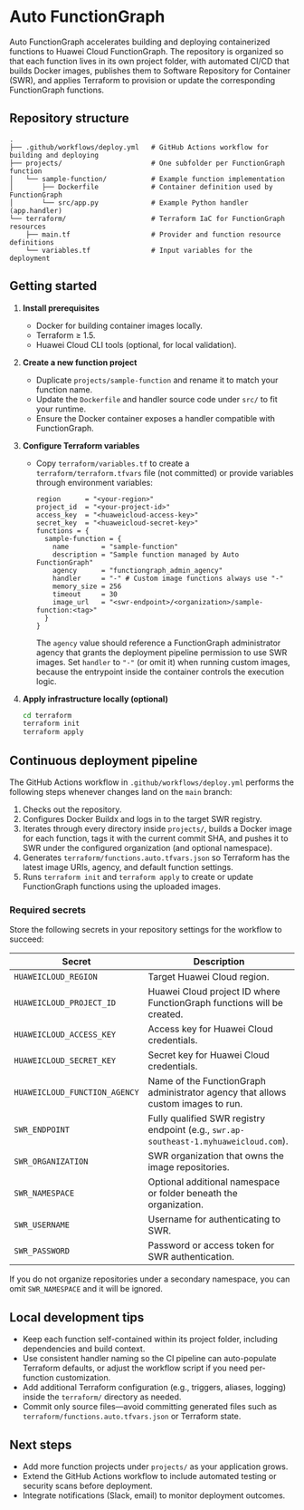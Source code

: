 # Auto FunctionGraph

Auto FunctionGraph accelerates building and deploying containerized functions to Huawei Cloud FunctionGraph. The repository is organized so that each function lives in its own project folder, with automated CI/CD that builds Docker images, publishes them to Software Repository for Container (SWR), and applies Terraform to provision or update the corresponding FunctionGraph functions.

## Repository structure

```
.
├── .github/workflows/deploy.yml   # GitHub Actions workflow for building and deploying
├── projects/                      # One subfolder per FunctionGraph function
│   └── sample-function/           # Example function implementation
│       ├── Dockerfile             # Container definition used by FunctionGraph
│       └── src/app.py             # Example Python handler (app.handler)
└── terraform/                     # Terraform IaC for FunctionGraph resources
    ├── main.tf                    # Provider and function resource definitions
    └── variables.tf               # Input variables for the deployment
```

## Getting started

1. **Install prerequisites**
   - Docker for building container images locally.
   - Terraform ≥ 1.5.
   - Huawei Cloud CLI tools (optional, for local validation).

2. **Create a new function project**
   - Duplicate `projects/sample-function` and rename it to match your function name.
   - Update the `Dockerfile` and handler source code under `src/` to fit your runtime.
   - Ensure the Docker container exposes a handler compatible with FunctionGraph.

3. **Configure Terraform variables**
   - Copy `terraform/variables.tf` to create a `terraform/terraform.tfvars` file (not committed) or provide variables through environment variables:
     ```hcl
     region      = "<your-region>"
     project_id  = "<your-project-id>"
     access_key  = "<huaweicloud-access-key>"
     secret_key  = "<huaweicloud-secret-key>"
     functions = {
       sample-function = {
         name        = "sample-function"
         description = "Sample function managed by Auto FunctionGraph"
         agency      = "functiongraph_admin_agency"
         handler     = "-" # Custom image functions always use "-"
         memory_size = 256
         timeout     = 30
         image_url   = "<swr-endpoint>/<organization>/sample-function:<tag>"
       }
     }
     ```

     The `agency` value should reference a FunctionGraph administrator agency that grants the deployment pipeline permission to use SWR images. Set `handler` to `"-"` (or omit it) when running custom images, because the entrypoint inside the container controls the execution logic.

4. **Apply infrastructure locally (optional)**
   ```bash
   cd terraform
   terraform init
   terraform apply
   ```

## Continuous deployment pipeline

The GitHub Actions workflow in `.github/workflows/deploy.yml` performs the following steps whenever changes land on the `main` branch:

1. Checks out the repository.
2. Configures Docker Buildx and logs in to the target SWR registry.
3. Iterates through every directory inside `projects/`, builds a Docker image for each function, tags it with the current commit SHA, and pushes it to SWR under the configured organization (and optional namespace).
4. Generates `terraform/functions.auto.tfvars.json` so Terraform has the latest image URIs, agency, and default function settings.
5. Runs `terraform init` and `terraform apply` to create or update FunctionGraph functions using the uploaded images.

### Required secrets

Store the following secrets in your repository settings for the workflow to succeed:

| Secret | Description |
| ------ | ----------- |
| `HUAWEICLOUD_REGION` | Target Huawei Cloud region. |
| `HUAWEICLOUD_PROJECT_ID` | Huawei Cloud project ID where FunctionGraph functions will be created. |
| `HUAWEICLOUD_ACCESS_KEY` | Access key for Huawei Cloud credentials. |
| `HUAWEICLOUD_SECRET_KEY` | Secret key for Huawei Cloud credentials. |
| `HUAWEICLOUD_FUNCTION_AGENCY` | Name of the FunctionGraph administrator agency that allows custom images to run. |
| `SWR_ENDPOINT` | Fully qualified SWR registry endpoint (e.g., `swr.ap-southeast-1.myhuaweicloud.com`). |
| `SWR_ORGANIZATION` | SWR organization that owns the image repositories. |
| `SWR_NAMESPACE` | Optional additional namespace or folder beneath the organization. |
| `SWR_USERNAME` | Username for authenticating to SWR. |
| `SWR_PASSWORD` | Password or access token for SWR authentication. |

If you do not organize repositories under a secondary namespace, you can omit `SWR_NAMESPACE` and it will be ignored.

## Local development tips

- Keep each function self-contained within its project folder, including dependencies and build context.
- Use consistent handler naming so the CI pipeline can auto-populate Terraform defaults, or adjust the workflow script if you need per-function customization.
- Add additional Terraform configuration (e.g., triggers, aliases, logging) inside the `terraform/` directory as needed.
- Commit only source files—avoid committing generated files such as `terraform/functions.auto.tfvars.json` or Terraform state.

## Next steps

- Add more function projects under `projects/` as your application grows.
- Extend the GitHub Actions workflow to include automated testing or security scans before deployment.
- Integrate notifications (Slack, email) to monitor deployment outcomes.
